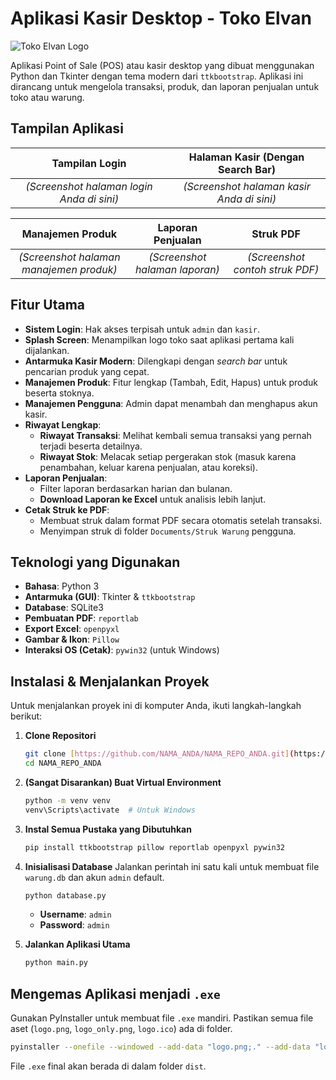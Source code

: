 # Aplikasi Kasir Desktop - Toko Elvan

![Toko Elvan Logo](logo_only.png)

Aplikasi Point of Sale (POS) atau kasir desktop yang dibuat menggunakan Python dan Tkinter dengan tema modern dari `ttkbootstrap`. Aplikasi ini dirancang untuk mengelola transaksi, produk, dan laporan penjualan untuk toko atau warung.

## Tampilan Aplikasi

| Tampilan Login | Halaman Kasir (Dengan Search Bar) |
| :---: | :---: |
| *(Screenshot halaman login Anda di sini)* | *(Screenshot halaman kasir Anda di sini)* |

| Manajemen Produk | Laporan Penjualan | Struk PDF |
| :---: | :---: | :---: |
| *(Screenshot halaman manajemen produk)* | *(Screenshot halaman laporan)* | *(Screenshot contoh struk PDF)* |


## Fitur Utama

- **Sistem Login**: Hak akses terpisah untuk `admin` dan `kasir`.
- **Splash Screen**: Menampilkan logo toko saat aplikasi pertama kali dijalankan.
- **Antarmuka Kasir Modern**: Dilengkapi dengan *search bar* untuk pencarian produk yang cepat.
- **Manajemen Produk**: Fitur lengkap (Tambah, Edit, Hapus) untuk produk beserta stoknya.
- **Manajemen Pengguna**: Admin dapat menambah dan menghapus akun kasir.
- **Riwayat Lengkap**:
    - **Riwayat Transaksi**: Melihat kembali semua transaksi yang pernah terjadi beserta detailnya.
    - **Riwayat Stok**: Melacak setiap pergerakan stok (masuk karena penambahan, keluar karena penjualan, atau koreksi).
- **Laporan Penjualan**:
    - Filter laporan berdasarkan harian dan bulanan.
    - **Download Laporan ke Excel** untuk analisis lebih lanjut.
- **Cetak Struk ke PDF**:
    - Membuat struk dalam format PDF secara otomatis setelah transaksi.
    - Menyimpan struk di folder `Documents/Struk Warung` pengguna.

## Teknologi yang Digunakan

- **Bahasa**: Python 3
- **Antarmuka (GUI)**: Tkinter & `ttkbootstrap`
- **Database**: SQLite3
- **Pembuatan PDF**: `reportlab`
- **Export Excel**: `openpyxl`
- **Gambar & Ikon**: `Pillow`
- **Interaksi OS (Cetak)**: `pywin32` (untuk Windows)

## Instalasi & Menjalankan Proyek

Untuk menjalankan proyek ini di komputer Anda, ikuti langkah-langkah berikut:

1.  **Clone Repositori**
    ```bash
    git clone [https://github.com/NAMA_ANDA/NAMA_REPO_ANDA.git](https://github.com/NAMA_ANDA/NAMA_REPO_ANDA.git)
    cd NAMA_REPO_ANDA
    ```

2.  **(Sangat Disarankan) Buat Virtual Environment**
    ```bash
    python -m venv venv
    venv\Scripts\activate  # Untuk Windows
    ```

3.  **Instal Semua Pustaka yang Dibutuhkan**
    ```bash
    pip install ttkbootstrap pillow reportlab openpyxl pywin32
    ```

4.  **Inisialisasi Database**
    Jalankan perintah ini satu kali untuk membuat file `warung.db` dan akun `admin` default.
    ```bash
    python database.py
    ```
    - **Username**: `admin`
    - **Password**: `admin`

5.  **Jalankan Aplikasi Utama**
    ```bash
    python main.py
    ```

## Mengemas Aplikasi menjadi `.exe`

Gunakan PyInstaller untuk membuat file `.exe` mandiri. Pastikan semua file aset (`logo.png`, `logo_only.png`, `logo.ico`) ada di folder.

```bash
pyinstaller --onefile --windowed --add-data "logo.png;." --add-data "logo_only.png;." --icon="logo.ico" --name "KasirTokoElvan" main.py
```
File `.exe` final akan berada di dalam folder `dist`.
